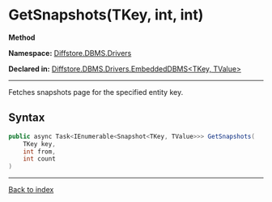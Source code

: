 # GetSnapshots(TKey, int, int)

**Method**

**Namespace:** [Diffstore.DBMS.Drivers](Diffstore.DBMS.Drivers.md)

**Declared in:** [Diffstore.DBMS.Drivers.EmbeddedDBMS<TKey, TValue>](Diffstore.DBMS.Drivers.EmbeddedDBMS{TKey,TValue}.md)

------



Fetches snapshots page for the specified entity key.


## Syntax

```csharp
public async Task<IEnumerable<Snapshot<TKey, TValue>>> GetSnapshots(
	TKey key,
	int from,
	int count
)
```

------

[Back to index](index.md)